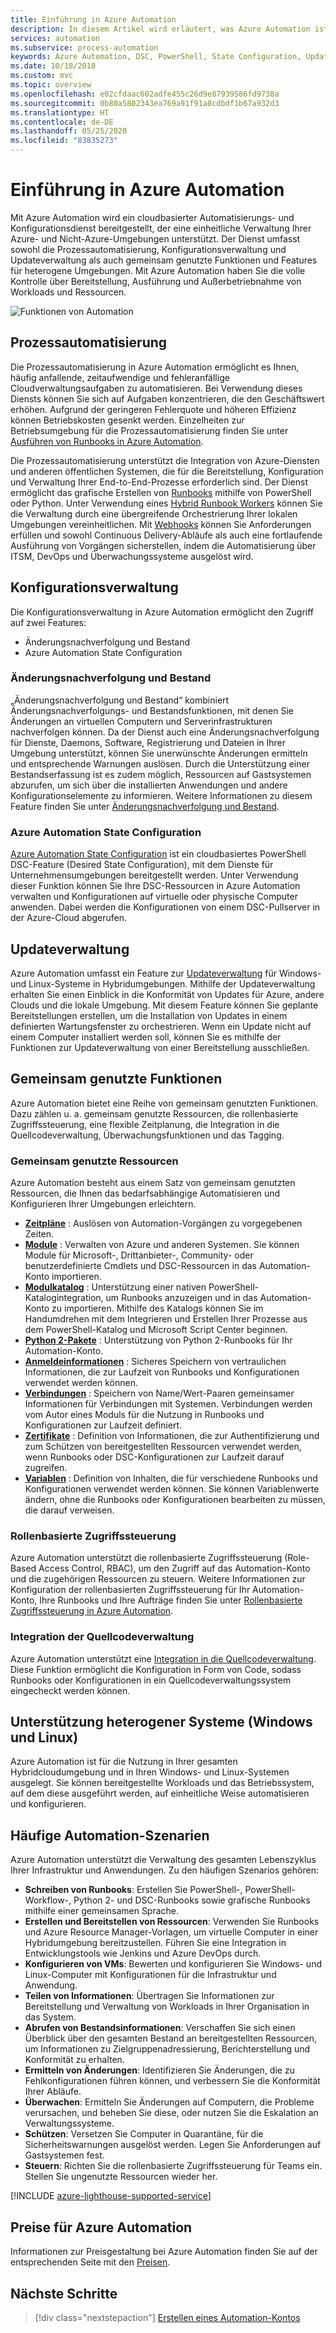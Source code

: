 ```yaml
---
title: Einführung in Azure Automation
description: In diesem Artikel wird erläutert, was Azure Automation ist und wie es verwendet wird, um den Lebenszyklus von Infrastruktur und Anwendungen zu automatisieren.
services: automation
ms.subservice: process-automation
keywords: Azure Automation, DSC, PowerShell, State Configuration, Updateverwaltung, Änderungsnachverfolgung, DSC, Bestand, Runbooks, Python, grafisch
ms.date: 10/18/2018
ms.custom: mvc
ms.topic: overview
ms.openlocfilehash: e02cfdaac602adfe455c26d9e87939586fd9738a
ms.sourcegitcommit: 0b80a5802343ea769a91f91a8cdbdf1b67a932d3
ms.translationtype: HT
ms.contentlocale: de-DE
ms.lasthandoff: 05/25/2020
ms.locfileid: "83835273"
---
```

# <a name="an-introduction-to-azure-automation"></a>Einführung in Azure Automation

Mit Azure Automation wird ein cloudbasierter Automatisierungs- und Konfigurationsdienst bereitgestellt, der eine einheitliche Verwaltung Ihrer Azure- und Nicht-Azure-Umgebungen unterstützt. Der Dienst umfasst sowohl die Prozessautomatisierung, Konfigurationsverwaltung und Updateverwaltung als auch gemeinsam genutzte Funktionen und Features für heterogene Umgebungen. Mit Azure Automation haben Sie die volle Kontrolle über Bereitstellung, Ausführung und Außerbetriebnahme von Workloads und Ressourcen.

![Funktionen von Automation](media/automation-overview/automation-overview.png)

## <a name="process-automation"></a>Prozessautomatisierung

Die Prozessautomatisierung in Azure Automation ermöglicht es Ihnen, häufig anfallende, zeitaufwendige und fehleranfällige Cloudverwaltungsaufgaben zu automatisieren. Bei Verwendung dieses Diensts können Sie sich auf Aufgaben konzentrieren, die den Geschäftswert erhöhen. Aufgrund der geringeren Fehlerquote und höheren Effizienz können Betriebskosten gesenkt werden. Einzelheiten zur Betriebsumgebung für die Prozessautomatisierung finden Sie unter [Ausführen von Runbooks in Azure Automation](automation-runbook-execution.md).

Die Prozessautomatisierung unterstützt die Integration von Azure-Diensten und anderen öffentlichen Systemen, die für die Bereitstellung, Konfiguration und Verwaltung Ihrer End-to-End-Prozesse erforderlich sind. Der Dienst ermöglicht das grafische Erstellen von [Runbooks](automation-runbook-types.md) mithilfe von PowerShell oder Python. Unter Verwendung eines [Hybrid Runbook Workers](automation-hybrid-runbook-worker.md) können Sie die Verwaltung durch eine übergreifende Orchestrierung Ihrer lokalen Umgebungen vereinheitlichen. Mit [Webhooks](automation-webhooks.md) können Sie Anforderungen erfüllen und sowohl Continuous Delivery-Abläufe als auch eine fortlaufende Ausführung von Vorgängen sicherstellen, indem die Automatisierung über ITSM, DevOps und Überwachungssysteme ausgelöst wird. 

## <a name="configuration-management"></a>Konfigurationsverwaltung

Die Konfigurationsverwaltung in Azure Automation ermöglicht den Zugriff auf zwei Features:

* Änderungsnachverfolgung und Bestand
* Azure Automation State Configuration

### <a name="change-tracking-and-inventory"></a>Änderungsnachverfolgung und Bestand

„Änderungsnachverfolgung und Bestand“ kombiniert Änderungsnachverfolgungs- und Bestandsfunktionen, mit denen Sie Änderungen an virtuellen Computern und Serverinfrastrukturen nachverfolgen können. Da der Dienst auch eine Änderungsnachverfolgung für Dienste, Daemons, Software, Registrierung und Dateien in Ihrer Umgebung unterstützt, können Sie unerwünschte Änderungen ermitteln und entsprechende Warnungen auslösen. Durch die Unterstützung einer Bestandserfassung ist es zudem möglich, Ressourcen auf Gastsystemen abzurufen, um sich über die installierten Anwendungen und andere Konfigurationselemente zu informieren. Weitere Informationen zu diesem Feature finden Sie unter [Änderungsnachverfolgung und Bestand](change-tracking.md).

### <a name="azure-automation-state-configuration"></a>Azure Automation State Configuration

[Azure Automation State Configuration](automation-dsc-overview.md) ist ein cloudbasiertes PowerShell DSC-Feature (Desired State Configuration), mit dem Dienste für Unternehmensumgebungen bereitgestellt werden. Unter Verwendung dieser Funktion können Sie Ihre DSC-Ressourcen in Azure Automation verwalten und Konfigurationen auf virtuelle oder physische Computer anwenden. Dabei werden die Konfigurationen von einem DSC-Pullserver in der Azure-Cloud abgerufen. 

## <a name="update-management"></a>Updateverwaltung

Azure Automation umfasst ein Feature zur [Updateverwaltung](automation-update-management.md) für Windows- und Linux-Systeme in Hybridumgebungen. Mithilfe der Updateverwaltung erhalten Sie einen Einblick in die Konformität von Updates für Azure, andere Clouds und die lokale Umgebung. Mit diesem Feature können Sie geplante Bereitstellungen erstellen, um die Installation von Updates in einem definierten Wartungsfenster zu orchestrieren. Wenn ein Update nicht auf einem Computer installiert werden soll, können Sie es mithilfe der Funktionen zur Updateverwaltung von einer Bereitstellung ausschließen.

## <a name="shared-capabilities"></a>Gemeinsam genutzte Funktionen

Azure Automation bietet eine Reihe von gemeinsam genutzten Funktionen. Dazu zählen u. a. gemeinsam genutzte Ressourcen, die rollenbasierte Zugriffssteuerung, eine flexible Zeitplanung, die Integration in die Quellcodeverwaltung, Überwachungsfunktionen und das Tagging.

### <a name="shared-resources"></a><a name="shared-resources"></a>Gemeinsam genutzte Ressourcen

Azure Automation besteht aus einem Satz von gemeinsam genutzten Ressourcen, die Ihnen das bedarfsabhängige Automatisieren und Konfigurieren Ihrer Umgebungen erleichtern.

* **[Zeitpläne](automation-schedules.md)** : Auslösen von Automation-Vorgängen zu vorgegebenen Zeiten.
* **[Module](automation-integration-modules.md)** : Verwalten von Azure und anderen Systemen. Sie können Module für Microsoft-, Drittanbieter-, Community- oder benutzerdefinierte Cmdlets und DSC-Ressourcen in das Automation-Konto importieren.
* **[Modulkatalog](automation-runbook-gallery.md)** : Unterstützung einer nativen PowerShell-Katalogintegration, um Runbooks anzuzeigen und in das Automation-Konto zu importieren. Mithilfe des Katalogs können Sie im Handumdrehen mit dem Integrieren und Erstellen Ihrer Prozesse aus dem PowerShell-Katalog und Microsoft Script Center beginnen.
* **[Python 2-Pakete](python-packages.md)** : Unterstützung von Python 2-Runbooks für Ihr Automation-Konto.
* **[Anmeldeinformationen](automation-credentials.md)** : Sicheres Speichern von vertraulichen Informationen, die zur Laufzeit von Runbooks und Konfigurationen verwendet werden können.
* **[Verbindungen](automation-connections.md)** : Speichern von Name/Wert-Paaren gemeinsamer Informationen für Verbindungen mit Systemen. Verbindungen werden vom Autor eines Moduls für die Nutzung in Runbooks und Konfigurationen zur Laufzeit definiert.
* **[Zertifikate](automation-certificates.md)** : Definition von Informationen, die zur Authentifizierung und zum Schützen von bereitgestellten Ressourcen verwendet werden, wenn Runbooks oder DSC-Konfigurationen zur Laufzeit darauf zugreifen. 
* **[Variablen](automation-variables.md)** : Definition von Inhalten, die für verschiedene Runbooks und Konfigurationen verwendet werden können. Sie können Variablenwerte ändern, ohne die Runbooks oder Konfigurationen bearbeiten zu müssen, die darauf verweisen.

### <a name="role-based-access-control"></a>Rollenbasierte Zugriffssteuerung

Azure Automation unterstützt die rollenbasierte Zugriffssteuerung (Role-Based Access Control, RBAC), um den Zugriff auf das Automation-Konto und die zugehörigen Ressourcen zu steuern. Weitere Informationen zur Konfiguration der rollenbasierten Zugriffssteuerung für Ihr Automation-Konto, Ihre Runbooks und Ihre Aufträge finden Sie unter [Rollenbasierte Zugriffssteuerung in Azure Automation](automation-role-based-access-control.md).

### <a name="source-control-integration"></a>Integration der Quellcodeverwaltung

Azure Automation unterstützt eine [Integration in die Quellcodeverwaltung](source-control-integration.md). Diese Funktion ermöglicht die Konfiguration in Form von Code, sodass Runbooks oder Konfigurationen in ein Quellcodeverwaltungssystem eingecheckt werden können.

## <a name="heterogeneous-support-windows-and-linux"></a>Unterstützung heterogener Systeme (Windows und Linux)

Azure Automation ist für die Nutzung in Ihrer gesamten Hybridcloudumgebung und in Ihren Windows- und Linux-Systemen ausgelegt. Sie können bereitgestellte Workloads und das Betriebssystem, auf dem diese ausgeführt werden, auf einheitliche Weise automatisieren und konfigurieren.

## <a name="common-scenarios-for-automation"></a>Häufige Automation-Szenarien

Azure Automation unterstützt die Verwaltung des gesamten Lebenszyklus Ihrer Infrastruktur und Anwendungen. Zu den häufigen Szenarios gehören:

* **Schreiben von Runbooks**: Erstellen Sie PowerShell-, PowerShell-Workflow-, Python 2- und DSC-Runbooks sowie grafische Runbooks mithilfe einer gemeinsamen Sprache. 
* **Erstellen und Bereitstellen von Ressourcen**: Verwenden Sie Runbooks und Azure Resource Manager-Vorlagen, um virtuelle Computer in einer Hybridumgebung bereitzustellen. Führen Sie eine Integration in Entwicklungstools wie Jenkins und Azure DevOps durch.
* **Konfigurieren von VMs**: Bewerten und konfigurieren Sie Windows- und Linux-Computer mit Konfigurationen für die Infrastruktur und Anwendung.
* **Teilen von Informationen**: Übertragen Sie Informationen zur Bereitstellung und Verwaltung von Workloads in Ihrer Organisation in das System. 
* **Abrufen von Bestandsinformationen**: Verschaffen Sie sich einen Überblick über den gesamten Bestand an bereitgestellten Ressourcen, um Informationen zu Zielgruppenadressierung, Berichterstellung und Konformität zu erhalten. 
* **Ermitteln von Änderungen**: Identifizieren Sie Änderungen, die zu Fehlkonfigurationen führen können, und verbessern Sie die Konformität Ihrer Abläufe.
* **Überwachen**: Ermitteln Sie Änderungen auf Computern, die Probleme verursachen, und beheben Sie diese, oder nutzen Sie die Eskalation an Verwaltungssysteme.
* **Schützen**: Versetzen Sie Computer in Quarantäne, für die Sicherheitswarnungen ausgelöst werden. Legen Sie Anforderungen auf Gastsystemen fest.
* **Steuern**: Richten Sie die rollenbasierte Zugriffssteuerung für Teams ein. Stellen Sie ungenutzte Ressourcen wieder her.

[!INCLUDE [azure-lighthouse-supported-service](../../includes/azure-lighthouse-supported-service.md)]

## <a name="pricing-for-azure-automation"></a>Preise für Azure Automation

Informationen zur Preisgestaltung bei Azure Automation finden Sie auf der entsprechenden Seite mit den [Preisen](https://azure.microsoft.com/pricing/details/automation/).

## <a name="next-steps"></a>Nächste Schritte

> [!div class="nextstepaction"]
> [Erstellen eines Automation-Kontos](automation-quickstart-create-account.md)